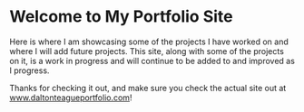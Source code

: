 # Welcome to My Portfolio Site

Here is where I am showcasing some of the projects I have worked on and where I will add future projects. 
This site, along with some of the projects on it, is a work in progress and will continue to be added to
and improved as I progress.

Thanks for checking it out, and make sure you check the actual site out at www.daltonteagueportfolio.com!
